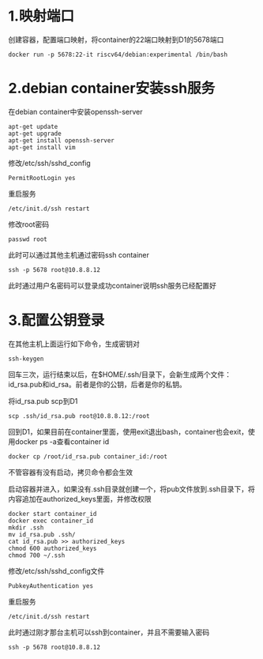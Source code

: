 1.映射端口
==
创建容器，配置端口映射，将container的22端口映射到D1的5678端口
```
docker run -p 5678:22-it riscv64/debian:experimental /bin/bash
```

2.debian container安装ssh服务
==
在debian container中安装openssh-server
```
apt-get update
apt-get upgrade
apt-get install openssh-server
apt-get install vim
```

修改/etc/ssh/sshd_config
```
PermitRootLogin yes
```

重启服务
```
/etc/init.d/ssh restart
```

修改root密码
```
passwd root
```
此时可以通过其他主机通过密码ssh container
```
ssh -p 5678 root@10.8.8.12 
```
此时通过用户名密码可以登录成功container说明ssh服务已经配置好

3.配置公钥登录
==
在其他主机上面运行如下命令，生成密钥对
```
ssh-keygen
```
回车三次，运行结束以后，在$HOME/.ssh/目录下，会新生成两个文件：id_rsa.pub和id_rsa。前者是你的公钥，后者是你的私钥。

将id_rsa.pub scp到D1
```
scp .ssh/id_rsa.pub root@10.8.8.12:/root
```
回到D1，如果目前在container里面，使用exit退出bash，container也会exit，使用docker ps -a查看container id
```
docker cp /root/id_rsa.pub container_id:/root
```
不管容器有没有启动，拷贝命令都会生效

启动容器并进入，如果没有.ssh目录就创建一个，将pub文件放到.ssh目录下，将内容追加在authorized_keys里面，并修改权限
```
docker start container_id
docker exec container_id
mkdir .ssh
mv id_rsa.pub .ssh/
cat id_rsa.pub >> authorized_keys
chmod 600 authorized_keys
chmod 700 ~/.ssh
```

修改/etc/ssh/sshd_config文件
```
PubkeyAuthentication yes
```
重启服务
```
/etc/init.d/ssh restart
```
此时通过刚才那台主机可以ssh到container，并且不需要输入密码
```
ssh -p 5678 root@10.8.8.12 
```
